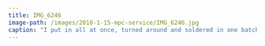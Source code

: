 ```yaml
---
title: IMG_6246
image-path: /images/2018-1-15-mpc-service/IMG_6246.jpg
caption: "I put in all at once, turned around and soldered in one batch"
---
```

